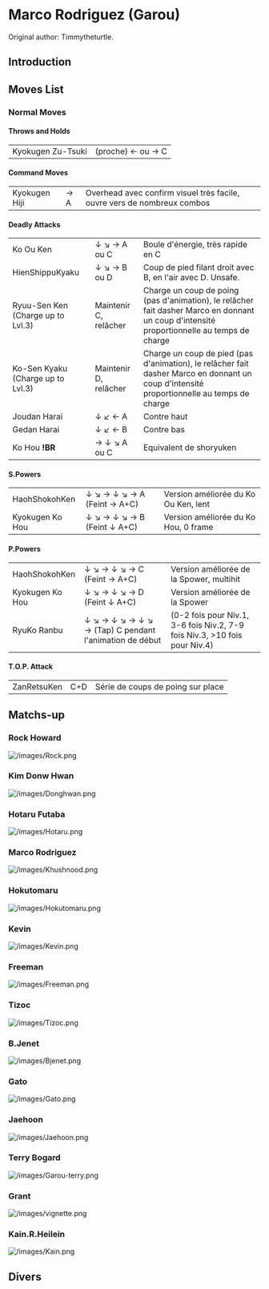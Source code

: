 # Marco Rodriguez (Garou)

Original author: Timmytheturtle.

## Introduction

## Moves List

### Normal Moves

#### Throws and Holds

|                   |                   |
|-------------------|-------------------|
| Kyokugen Zu-Tsuki | (proche) ← ou → C |

#### Command Moves

|               |     |                                                                         |
|---------------|-----|-------------------------------------------------------------------------|
| Kyokugen Hiji | → A | Overhead avec confirm visuel très facile, ouvre vers de nombreux combos |

#### Deadly Attacks

|                                   |                       |                                                                                                                                            |
|-----------------------------------|-----------------------|--------------------------------------------------------------------------------------------------------------------------------------------|
| Ko Ou Ken                         | ↓ ↘ → A ou C          | Boule d'énergie, très rapide en C                                                                                                          |
| HienShippuKyaku                   | ↓ ↘ → B ou D          | Coup de pied filant droit avec B, en l'air avec D. Unsafe.                                                                                 |
| Ryuu-Sen Ken (Charge up to Lvl.3) | Maintenir C, relâcher | Charge un coup de poing (pas d'animation), le relâcher fait dasher Marco en donnant un coup d'intensité proportionnelle au temps de charge |
| Ko-Sen Kyaku (Charge up to Lvl.3) | Maintenir D, relâcher | Charge un coup de pied (pas d'animation), le relâcher fait dasher Marco en donnant un coup d'intensité proportionnelle au temps de charge  |
| Joudan Harai                      | ↓ ↙ ← A               | Contre haut                                                                                                                                |
| Gedan Harai                       | ↓ ↙ ← B               | Contre bas                                                                                                                                 |
| Ko Hou **!BR**                    | → ↓ ↘ A ou C          | Equivalent de shoryuken                                                                                                                    |

#### S.Powers

|                 |                             |                                      |
|-----------------|-----------------------------|--------------------------------------|
| HaohShokohKen   | ↓ ↘ → ↓ ↘ → A (Feint → A+C) | Version améliorée du Ko Ou Ken, lent |
| Kyokugen Ko Hou | ↓ ↘ → ↓ ↘ → B (Feint ↓ A+C) | Version améliorée du Ko Hou, 0 frame |

#### P.Powers

|                 |                                                        |                                                                             |
|-----------------|--------------------------------------------------------|-----------------------------------------------------------------------------|
| HaohShokohKen   | ↓ ↘ → ↓ ↘ → C (Feint → A+C)                            | Version améliorée de la Spower, multihit                                    |
| Kyokugen Ko Hou | ↓ ↘ → ↓ ↘ → D (Feint ↓ A+C)                            | Version améliorée de la Spower                                              |
| RyuKo Ranbu     | ↓ ↘ → ↓ ↘ → ↓ ↘ → (Tap) C pendant l'animation de début | (0-2 fois pour Niv.1, 3-6 fois Niv.2, 7-9 fois Niv.3, \>10 fois pour Niv.4) |

#### T.O.P. Attack

|             |     |                                   |
|-------------|-----|-----------------------------------|
| ZanRetsuKen | C+D | Série de coups de poing sur place |

## Matchs-up

### Rock Howard

![](/images/Rock.png‎ "/images/Rock.png‎")

### Kim Donw Hwan

![](/images/Donghwan.png‎ "/images/Donghwan.png‎")

### Hotaru Futaba

![](/images/Hotaru.png‎ "/images/Hotaru.png‎")

### Marco Rodriguez

![](/images/Khushnood.png‎ "/images/Khushnood.png‎")

### Hokutomaru

![](/images/Hokutomaru.png "/images/Hokutomaru.png")

### Kevin

![](/images/Kevin.png‎ "/images/Kevin.png‎")

### Freeman

![](/images/Freeman.png‎ "/images/Freeman.png‎")

### Tizoc

![](/images/Tizoc.png‎ "/images/Tizoc.png‎")

### B.Jenet

![](/images/Bjenet.png‎ "/images/Bjenet.png‎")

### Gato

![](/images/Gato.png‎ "/images/Gato.png‎")

### Jaehoon

![](/images/Jaehoon.png‎ "/images/Jaehoon.png‎")

### Terry Bogard

![](/images/Garou-terry.png‎ "/images/Garou-terry.png‎")

### Grant

![](/images/vignette.png "/images/vignette.png")

### Kain.R.Heilein

![](/images/Kain.png‎ "/images/Kain.png‎")

## Divers
